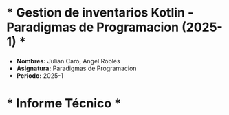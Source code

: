 #    * Gestion de inventarios Kotlin - Paradigmas de Programacion (2025-1) *

- **Nombres:** Julian Caro, Angel Robles
- **Asignatura:** Paradigmas de Programacion
- **Periodo:** 2025-1

# * Informe Técnico *  

